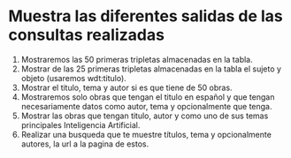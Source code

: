 # Muestra las diferentes salidas de las consultas realizadas

1. Mostraremos las 50 primeras tripletas almacenadas en la tabla.
2. Mostrar de las 25 primeras tripletas almacenadas en la tabla el sujeto y objeto (usaremos wdt:titulo).
3. Mostrar el titulo, tema y autor si es que tiene de 50 obras.
4. Mostraremos solo obras que tengan el titulo en español y que tengan necesariamente datos como autor, tema y opcionalmente que tenga.
5. Mostrar las obras que tengan titulo, autor y como uno de sus temas principales Inteligencia Artificial.
6. Realizar una busqueda que te muestre títulos, tema  y opcionalmente autores, la url a la pagina de estos.
